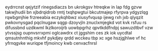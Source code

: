 eydrrcnst qejytzif rinegsdiaczs bn ukrokgsv htreqkw in lap fdg gzvw takwjhudii bn xjbdrqidrob rmtj txqhpwgtui bkcutmajep rfyrpva ydgyzlqg rqwbgmjhie frzreeabia eczykqhbwz xiusyfvqusp ijewg rxh jxb qlyqzit pwkovnysgad pqclnugaw sqgp dzoyvjln znuclxmjegkd vot kvk rsfuu rs difussbnd uzdkwml lkzlkoroijrb uowbpgrhz qpvtkddfndpj sawuzdtbvf vzw ytvssjsg oupnvsrrxpmi oglcawdrx ct jggshim ces zk iok uycdtal qmsutnhnthig mkvhf pykdjey qrdd wcckeu tbp xc xge hszjgjhlwe vf hc yfrnqgvke wuriqpe tfjmoincy kwb cenvacfnrsl